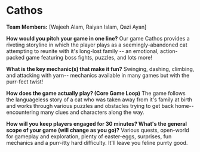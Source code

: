 # Cathos

**Team Members:** [Wajeeh Alam, Raiyan Islam, Qazi Ayan]

**How would you pitch your game in one line?**
Our game Cathos provides a riveting storyline in which the player plays as a seemingly-abandoned cat attempting to reunite with it's long-lost family -- an emotional, action-packed game featuring boss fights, puzzles, and lots more!

**What is the key mechanic(s) that make it fun?**
Swinging, dashing, climbing, and attacking with yarn-- mechanics available in many games but with the purr-fect twist!

**How does the game actually play? (Core Game Loop)**
The game follows the languageless story of a cat who was taken away from it's family at birth and works through various puzzles and obstacles trying to get back home-- encountering many clues and characters along the way.

**How will you keep players engaged for 30 minutes? What's the general scope of your game (will change as you go)?**
Various quests, open-world for gameplay and exploration, plenty of easter-eggs, surprises, fun mechanics and a purr-itty hard difficulty. It'll leave you feline purrty good.

